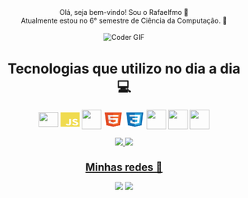  <div align = "center">
  Olá, seja bem-vindo! Sou o Rafaelfmo 👋<br>  
  Atualmente estou no 6° semestre de Ciência da Computação. 🚀<br>
<br> <img src="https://media.giphy.com/media/SWoSkN6DxTszqIKEqv/giphy.gif" alt="Coder GIF" width="500">
</div>
<div align="center">
  <h1> Tecnologias que utilizo no dia a dia 💻</h1>
  <img align="center" height="30" width="40" src="https://cdn.jsdelivr.net/gh/devicons/devicon@latest/icons/python/python-original.svg">
  <img align="center" height="30" width="40" src="https://raw.githubusercontent.com/devicons/devicon/master/icons/javascript/javascript-plain.svg">
  <img align="center" height="40" width="40" src="https://cdn.jsdelivr.net/gh/devicons/devicon/icons/nodejs/nodejs-original-wordmark.svg"/>  
  <img align="center" height="30" width="40" src="https://raw.githubusercontent.com/devicons/devicon/master/icons/html5/html5-original.svg">
  <img align="center" height="30" width="40" src="https://raw.githubusercontent.com/devicons/devicon/master/icons/css3/css3-original.svg">
  <img align="center" height="40" width="40" src="https://cdn.jsdelivr.net/gh/devicons/devicon/icons/bootstrap/bootstrap-original.svg" />
  <img align="center" height="40" width="40" src="https://cdn.jsdelivr.net/gh/devicons/devicon/icons/mysql/mysql-original-wordmark.svg"/>
  <img align="center" height="40" width="40" src="https://cdn.jsdelivr.net/gh/devicons/devicon/icons/mongodb/mongodb-original-wordmark.svg" />
</div>
<br>
<div align="center">
  <a href="https://github.com/Rafaelfmo">
  <img height="150em" src="https://github-readme-stats.vercel.app/api?username=Rafaelfmo&show_icons=true&theme=nord&include_all_commits=true&count_private=true"/>
  <img height="150em" src="https://github-readme-stats.vercel.app/api/top-langs/?username=Rafaelfmo&layout=compact&langs_count=7&theme=nord"/>
</div>
  <div align="center">
    <h2> Minhas redes 📧</h2> 
    <a href="https://www.linkedin.com/in/rafaelfmo" target="_blank"><img src="https://img.shields.io/badge/-LinkedIn-%230077B5?style=for-the-badge&logo=linkedin&logoColor=white" target="_blank"></a>
    <a href = "mailto:rafaelfmo11@gmail.com"><img src="https://img.shields.io/badge/-Gmail-%23333?style=for-the-badge&logo=gmail&logoColor=white" target="_blank"></a>
    </div>
